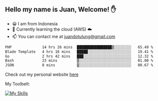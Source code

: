 ## Hello my name is Juan, Welcome! ✋

- 😀 I am from Indonesia
- 📖 Currently learning the cloud (AWS) ☁️
- 📫 You can contact me at juandotulung@gmail.com

<!--START_SECTION:waka-->

```txt
PHP              14 hrs 26 mins  ████████████████▒░░░░░░░░   65.49 %
Blade Template   4 hrs 16 mins   █████░░░░░░░░░░░░░░░░░░░░   19.41 %
Go               2 hrs 42 mins   ███░░░░░░░░░░░░░░░░░░░░░░   12.32 %
Bash             23 mins         ▒░░░░░░░░░░░░░░░░░░░░░░░░   01.80 %
JSON             8 mins          ▒░░░░░░░░░░░░░░░░░░░░░░░░   00.67 %
```

<!--END_SECTION:waka-->

Check out my personal website [here](https://juanchristian.com)

My Toolbelt:

[![My Skills](https://skillicons.dev/icons?i=go,js,ts,nodejs,express,react,nextjs,vue,tailwind,vite,html,css,python,php,aws,bash,linux,postgres,mysql,redis,kafka,docker,vercel,netlify,vscode,figma)](https://skillicons.dev)


